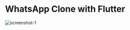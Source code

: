 # WhatsApp Clone with Flutter

![screenshot-1](https://res.cloudinary.com/arleyhr/image/upload/v1617842487/flutter/whatsapp/app_hlbor6.gif)
